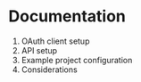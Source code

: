 # Documentation

1. OAuth client setup
1. API setup
1. Example project configuration
1. Considerations
